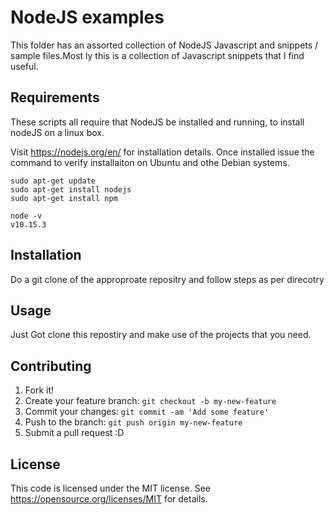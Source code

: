 # NodeJS  examples 
This folder has an assorted collection of NodeJS Javascript and snippets / sample files.Most
ly this is a collection of Javascript snippets that I find useful.

## Requirements

These scripts all require that NodeJS be installed and running, to install nodeJS on a linux box.

Visit https://nodejs.org/en/   for installation details.  Once installed issue the command to verify installaiton
on  Ubuntu and othe Debian systems.

```
sudo apt-get update
sudo apt-get install nodejs
sudo apt-get install npm
```

```
node -v 
v10.15.3
```


## Installation

Do a git clone of the approproate repositry and follow steps as per direcotry


## Usage

Just Got clone this repostiry and make use of the projects that you need.


## Contributing
1. Fork it!
2. Create your feature branch: `git checkout -b my-new-feature`
3. Commit your changes: `git commit -am 'Add some feature'`
4. Push to the branch: `git push origin my-new-feature`
5. Submit a pull request :D

## License
This code  is licensed under the MIT license. See https://opensource.org/licenses/MIT  for details.
